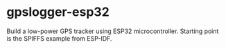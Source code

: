 # gpslogger-esp32

Build a low-power GPS tracker using ESP32 microcontroller. Starting point is the SPIFFS example from ESP-IDF.
```

